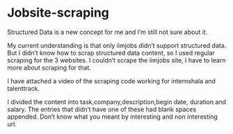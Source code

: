 # Jobsite-scraping
Structured Data is a new concept for me and I’m still not sure about it. 

My current understanding is that only iimjobs didn’t support structured data. But I didn’t know how to scrap structured data content, so I used regular scraping for the 3 websites. I couldn’t scrape the iimjobs site, I have to learn more about scraping for that.  

I have attached a video of the scraping code working for internshala and talenttrack. 

I divided the content into task,company,description,begin date, duration and salary. The entries that didn’t have one of these had blank spaces appended. Don’t know what you meant by interesting and non interesting url. 
